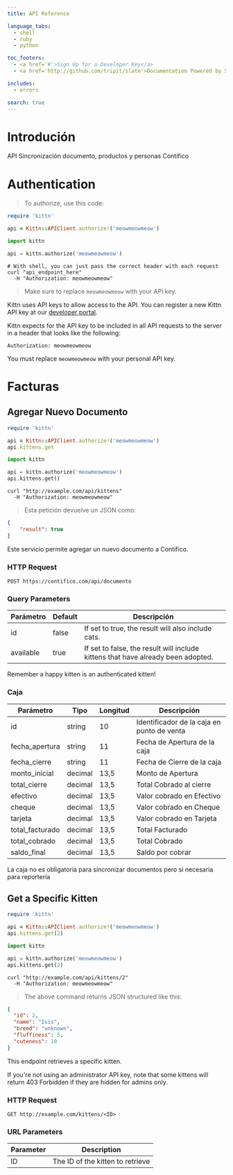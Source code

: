 ```yaml
---
title: API Reference

language_tabs:
  - shell
  - ruby
  - python

toc_footers:
  - <a href='#'>Sign Up for a Developer Key</a>
  - <a href='http://github.com/tripit/slate'>Documentation Powered by Slate</a>

includes:
  - errors

search: true
---
```


# Introdución

API Sincronización documento, productos y personas Contífico

# Authentication

> To authorize, use this code:

```ruby
require 'kittn'

api = Kittn::APIClient.authorize!('meowmeowmeow')
```

```python
import kittn

api = kittn.authorize('meowmeowmeow')
```

```shell
# With shell, you can just pass the correct header with each request
curl "api_endpoint_here"
  -H "Authorization: meowmeowmeow"
```

> Make sure to replace `meowmeowmeow` with your API key.

Kittn uses API keys to allow access to the API. You can register a new Kittn API key at our [developer portal](http://example.com/developers).

Kittn expects for the API key to be included in all API requests to the server in a header that looks like the following:

`Authorization: meowmeowmeow`

<aside class="notice">
You must replace <code>meowmeowmeow</code> with your personal API key.
</aside>

# Facturas

## Agregar Nuevo Documento

```ruby
require 'kittn'

api = Kittn::APIClient.authorize!('meowmeowmeow')
api.kittens.get
```

```python
import kittn

api = kittn.authorize('meowmeowmeow')
api.kittens.get()
```

```shell
curl "http://example.com/api/kittens"
  -H "Authorization: meowmeowmeow"
```

> Esta petición devuelve un JSON como:

```json
{
    "result": true
}
```

Este servicio permite agregar un nuevo documento a Contifico.

### HTTP Request

`POST https://contifico.com/api/documento`

### Query Parameters

Parámetro | Default | Descripción
--------- | ------- | -----------
id | false | If set to true, the result will also include cats.
available | true | If set to false, the result will include kittens that have already been adopted.

<aside class="success">
Remember a happy kitten is an authenticated kitten!
</aside>


### Caja

Parámetro | Tipo | Longitud | Descripción |
--------- | ---- | -------- | ----------- |
id | string | 10 | Identificador de la caja en punto de venta
fecha_apertura | string | 11 | Fecha de Apertura de la caja
fecha_cierre | string | 11 | Fecha de Cierre de la caja
monto_inicial | decimal | 13,5 | Monto de Apertura
total_cierre | decimal | 13,5 | Total Cobrado al cierre
efectivo | decimal | 13,5 | Valor cobrado en Efectivo
cheque | decimal | 13,5 | Valor cobrado en Cheque
tarjeta | decimal | 13,5 | Valor cobrado en Tarjeta
total_facturado | decimal | 13,5 | Total Facturado
total_cobrado | decimal | 13,5 | Total Cobrado
saldo_final | decimal | 13,5 | Saldo por cobrar

<aside class="warning">
La caja no es obligatoria para sincronizar documentos pero si necesaria para reportería
</aside>


## Get a Specific Kitten

```ruby
require 'kittn'

api = Kittn::APIClient.authorize!('meowmeowmeow')
api.kittens.get(2)
```

```python
import kittn

api = kittn.authorize('meowmeowmeow')
api.kittens.get(2)
```

```shell
curl "http://example.com/api/kittens/2"
  -H "Authorization: meowmeowmeow"
```

> The above command returns JSON structured like this:

```json
{
  "id": 2,
  "name": "Isis",
  "breed": "unknown",
  "fluffiness": 5,
  "cuteness": 10
}
```

This endpoint retrieves a specific kitten.

<aside class="warning">If you're not using an administrator API key, note that some kittens will return 403 Forbidden if they are hidden for admins only.</aside>

### HTTP Request

`GET http://example.com/kittens/<ID>`

### URL Parameters

Parameter | Description
--------- | -----------
ID | The ID of the kitten to retrieve

